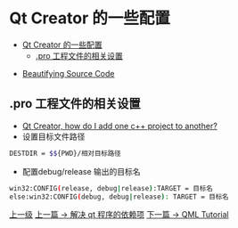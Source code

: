 # Qt Creator 的一些配置


<!-- @import "[TOC]" {cmd="toc" depthFrom=1 depthTo=6 orderedList=false} -->

<!-- code_chunk_output -->

- [Qt Creator 的一些配置](#qt-creator-的一些配置)
  - [.pro 工程文件的相关设置](#pro-工程文件的相关设置)

<!-- /code_chunk_output -->


* [Beautifying Source Code](https://doc.qt.io/qtcreator/creator-beautifier.html)

## .pro 工程文件的相关设置
* [Qt Creator, how do I add one c++ project to another?](https://stackoverflow.com/questions/16876690/qt-creator-how-do-i-add-one-c-project-to-another)
* 设置目标文件路径
```sh
DESTDIR = $${PWD}/相对目标路径
```
* 配置debug/release 输出的目标名
```sh
win32:CONFIG(release, debug|release):TARGET = 目标名
else:win32:CONFIG(debug, debug|release): TARGET = 目标名
```

[上一级](README.md)
[上一篇 -> 解决 qt 程序的依赖项](deployqt.md)
[下一篇 -> QML Tutorial](qml.md)

